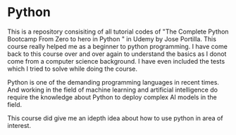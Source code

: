 # Python

This is a repository consisiting of all tutorial codes of "The Complete Python Bootcamp From Zero to hero in Python " in Udemy by Jose Portilla. This course really helped me as a beginner to python programming. I have come back to this course over and over again to understand the basics as I donot come from a computer science background. I have even included the tests which I tried to solve while doing the course. 

Python is one of the demanding programming languages in recent times. And working in the field of machine learning and artificial intelligence do require the knowledge about Python to deploy complex AI models in the field.

This course did give me an idepth idea about how to use python in area of interest.



